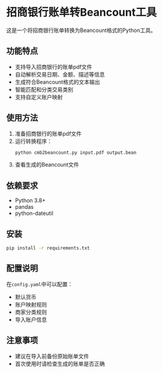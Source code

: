 # 招商银行账单转Beancount工具

这是一个将招商银行账单转换为Beancount格式的Python工具。

## 功能特点

- 支持导入招商银行的账单pdf文件
- 自动解析交易日期、金额、描述等信息
- 生成符合Beancount格式的文本输出
- 智能匹配和分类交易类别
- 支持自定义账户映射

## 使用方法

1. 准备招商银行的账单pdf文件
2. 运行转换程序：
   ```bash
   python cmb2beancount.py input.pdf output.bean
   ```
3. 查看生成的Beancount文件

## 依赖要求

- Python 3.8+
- pandas
- python-dateutil

## 安装

```bash
pip install -r requirements.txt
```

## 配置说明

在`config.yaml`中可以配置：
- 默认货币
- 账户映射规则
- 商家分类规则
- 导入账户信息

## 注意事项

- 建议在导入前备份原始账单文件
- 首次使用时请检查生成的账单是否正确 
